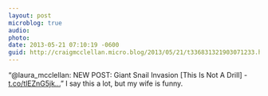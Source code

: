 ```yaml
---
layout: post
microblog: true
audio: 
photo: 
date: 2013-05-21 07:10:19 -0600
guid: http://craigmcclellan.micro.blog/2013/05/21/t336831321903071233.html
---
```

“@laura_mcclellan: NEW POST: Giant Snail Invasion [This Is Not A Drill] - [t.co/tlEZnG5jk...](http://t.co/tlEZnG5jk1)” I say this a lot, but my wife is funny.
